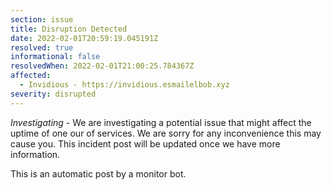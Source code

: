 ```yaml
---
section: issue
title: Disruption Detected
date: 2022-02-01T20:59:19.045191Z
resolved: true
informational: false
resolvedWhen: 2022-02-01T21:00:25.784367Z
affected:
  - Invidious - https://invidious.esmailelbob.xyz
severity: disrupted
---
```

*Investigating* - We are investigating a potential issue that might affect the uptime of one our of services. We are sorry for any inconvenience this may cause you. This incident post will be updated once we have more information.

This is an automatic post by a monitor bot.
        